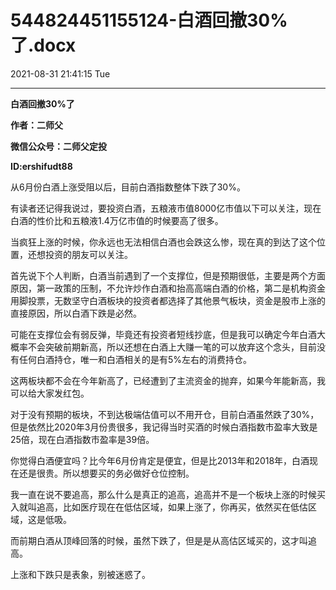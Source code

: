# 544824451155124-白酒回撤30%了.docx

2021-08-31 21:41:15 Tue

----

__白酒回撤30%了__

__作者：二师父__

__微信公众号：二师父定投__

__ID:ershifudt88__

从6月份白酒上涨受阻以后，目前白酒指数整体下跌了30%。

有读者还记得我说过，要投资白酒，五粮液市值8000亿市值以下可以关注，现在白酒的性价比和五粮液1\.4万亿市值的时候要高了很多。

当疯狂上涨的时候，你永远也无法相信白酒也会跌这么惨，现在真的到达了这个位置，还想投资的朋友可以关注。

首先说下个人判断，白酒当前遇到了一个支撑位，但是预期很低，主要是两个方面原因，第一政策的压制，不允许炒作白酒和抬高高端白酒的价格，第二是机构资金用脚投票，无数坚守白酒板块的投资者都选择了其他景气板块，资金是股市上涨的直接原因，所以白酒下跌是必然。

可能在支撑位会有弱反弹，毕竟还有投资者短线抄底，但是我可以确定今年白酒大概率不会突破前期新高，所以还想在白酒上大赚一笔的可以放弃这个念头，目前没有任何白酒持仓，唯一和白酒相关的是有5%左右的消费持仓。

这两板块都不会在今年新高了，已经遭到了主流资金的抛弃，如果今年能新高，我可以给大家发红包。

对于没有预期的板块，不到达极端估值可以不用开仓，目前白酒虽然跌了30%，但是依然比2020年3月份贵很多，我记得当时买酒的时候白酒指数市盈率大致是25倍，现在白酒指数市盈率是39倍。

你觉得白酒便宜吗？比今年6月份肯定是便宜，但是比2013年和2018年，白酒现在还是很贵。所以想要买的务必做好仓位控制。

我一直在说不要追高，那么什么是真正的追高，追高并不是一个板块上涨的时候买入就叫追高，比如医疗现在在低估区域，如果上涨了，你再买，依然买在低估区域，这是低吸。

而前期白酒从顶峰回落的时候，虽然下跌了，但是是从高估区域买的，这才叫追高。

上涨和下跌只是表象，别被迷惑了。

